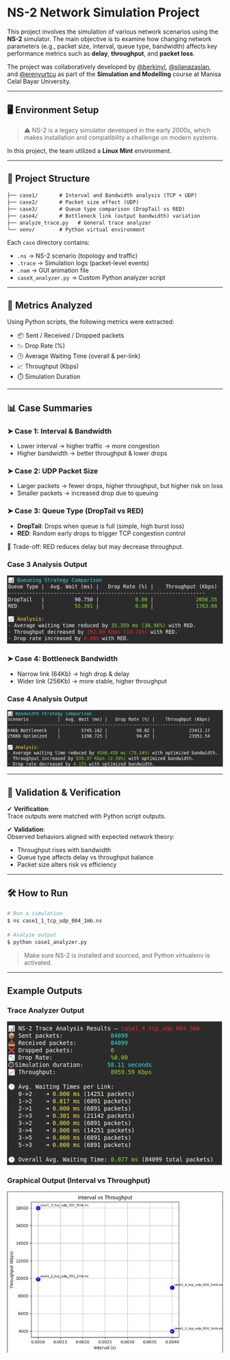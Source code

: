 # NS-2 Network Simulation Project

This project involves the simulation of various network scenarios using the **NS-2** simulator. The main objective is to examine how changing network parameters (e.g., packet size, interval, queue type, bandwidth) affects key performance metrics such as **delay**, **throughput**, and **packet loss**.

The project was collaboratively developed by [@berkinyl](https://github.com/berkinyl), [@silanazaslan](https://github.com/silanazaslan), and [@erenyurtcu](https://github.com/erenyurtcu) as part of the **Simulation and Modelling** course at Manisa Celal Bayar University.

---

## 🖥️ Environment Setup

> ⚠ NS-2 is a legacy simulator developed in the early 2000s, which makes installation and compatibility a challenge on modern systems.

In this project, the team utilized a **Linux Mint** environment.

---

## 📁 Project Structure

```
├── case1/       # Interval and Bandwidth analysis (TCP + UDP)
├── case2/       # Packet size effect (UDP)
├── case3/       # Queue type comparison (DropTail vs RED)
├── case4/       # Bottleneck link (output bandwidth) variation
├── analyze_trace.py   # General trace analyzer
└── venv/        # Python virtual environment
```

Each `case` directory contains:
- `.ns` → NS-2 scenario (topology and traffic)
- `.trace` → Simulation logs (packet-level events)
- `.nam` → GUI animation file
- `caseX_analyzer.py` → Custom Python analyzer script

---

## 🔬 Metrics Analyzed

Using Python scripts, the following metrics were extracted:

- 📦 Sent / Received / Dropped packets
- 📉 Drop Rate (%)
- 🕒 Average Waiting Time (overall & per-link)
- 📈 Throughput (Kbps)
- ⏱️ Simulation Duration

---

## 📊 Case Summaries

### ➤ Case 1: Interval & Bandwidth
- Lower interval → higher traffic → more congestion
- Higher bandwidth → better throughput & lower drops

### ➤ Case 2: UDP Packet Size
- Larger packets → fewer drops, higher throughput, but higher risk on loss
- Smaller packets → increased drop due to queuing

### ➤ Case 3: Queue Type (DropTail vs RED)
- **DropTail**: Drops when queue is full (simple, high burst loss)
- **RED**: Random early drops to trigger TCP congestion control

🔁 Trade-off: RED reduces delay but may decrease throughput.

### Case 3 Analysis Output
![case3_analyze](screenshots/case3-analyze.jpg)

### ➤ Case 4: Bottleneck Bandwidth
- Narrow link (64Kb) → high drop & delay
- Wider link (256Kb) → more stable, higher throughput
  
### Case 4 Analysis Output
![case4_analyze](screenshots/case4_analyze.jpg)

---

## 🧪 Validation & Verification

✔ **Verification**:  
Trace outputs were matched with Python script outputs.

✔ **Validation**:  
Observed behaviors aligned with expected network theory:
- Throughput rises with bandwidth
- Queue type affects delay vs throughput balance
- Packet size alters risk vs efficiency

---

## 🛠 How to Run

```bash
# Run a simulation
$ ns case1_1_tcp_udp_004_1mb.ns

# Analyze output
$ python case1_analyzer.py
```

> Make sure NS-2 is installed and sourced, and Python virtualenv is activated.

---

## Example Outputs

### Trace Analyzer Output
![analyze_trace](screenshots/analyze_trace.jpg)

### Graphical Output (Interval vs Throughput)
![graphical_outputs](screenshots/graphical-outputs.jpg)

